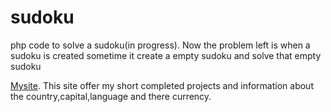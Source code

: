 # sudoku
php code to solve a sudoku(in progress). Now the problem left is when a sudoku is created sometime it create a empty sudoku and solve that empty sudoku
<!--a href='index.php'>Sudoku.</a-->
<a href='http://www.phenix2803.tk'>Mysite</a>. This site offer my short completed projects and information about the country,capital,language and there currency.
